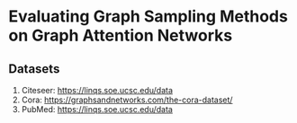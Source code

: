 # Evaluating Graph Sampling Methods on Graph Attention Networks 

## Datasets 

1. Citeseer: https://linqs.soe.ucsc.edu/data
2. Cora: https://graphsandnetworks.com/the-cora-dataset/
3. PubMed: https://linqs.soe.ucsc.edu/data

